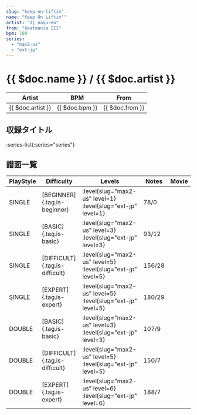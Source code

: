 ```yaml
---
slug: "keep-on-liftin"
name: "Keep On Liftin'"
artist: "dj nagureo"
from: "beatmania III"
bpm: 100
series:
  - "max2-us"
  - "ext-jp"
---
```


# {{ $doc.name }} / {{ $doc.artist }}

|Artist|BPM|From|
|------|---|----|
|{{ $doc.artist }}|{{ $doc.bpm }}|{{ $doc.from }}|

## 収録タイトル

:series-list{:series="series"}

## 譜面一覧

|PlayStyle|Difficulty|Levels|Notes|Movie|
|---------|----------|------|-----|-----|
|SINGLE|[BEGINNER]{.tag.is-beginner}|:level{slug="max2-us" level=1} :level{slug="ext-jp" level=1}|78/0||
|SINGLE|[BASIC]{.tag.is-basic}|:level{slug="max2-us" level=3} :level{slug="ext-jp" level=3}|93/12||
|SINGLE|[DIFFICULT]{.tag.is-difficult}|:level{slug="max2-us" level=5} :level{slug="ext-jp" level=5}|156/28||
|SINGLE|[EXPERT]{.tag.is-expert}|:level{slug="max2-us" level=5} :level{slug="ext-jp" level=5}|180/29||
|DOUBLE|[BASIC]{.tag.is-basic}|:level{slug="max2-us" level=3} :level{slug="ext-jp" level=3}|107/9||
|DOUBLE|[DIFFICULT]{.tag.is-difficult}|:level{slug="max2-us" level=5} :level{slug="ext-jp" level=5}|150/7||
|DOUBLE|[EXPERT]{.tag.is-expert}|:level{slug="max2-us" level=6} :level{slug="ext-jp" level=6}|188/7||
